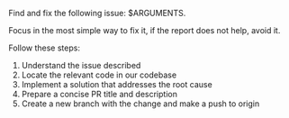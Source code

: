 Find and fix the following issue: $ARGUMENTS.

Focus in the most simple way to fix it, if the report does not help, avoid it.

Follow these steps:
1. Understand the issue described
2. Locate the relevant code in our codebase
3. Implement a solution that addresses the root cause
4. Prepare a concise PR title and description
5. Create a new branch with the change and make a push to origin